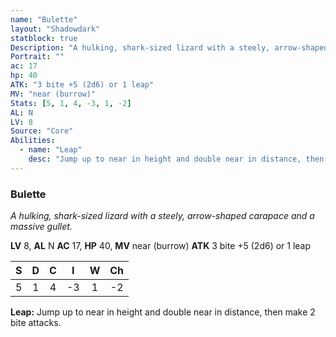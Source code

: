 ```yaml
---
name: "Bulette"
layout: "Shadowdark"
statblock: true
Description: "A hulking, shark-sized lizard with a steely, arrow-shaped carapace and a massive gullet."
Portrait: ""
ac: 17
hp: 40
ATK: "3 bite +5 (2d6) or 1 leap"
MV: "near (burrow)"
Stats: [5, 1, 4, -3, 1, -2]
AL: N
LV: 8
Source: "Core"
Abilities:
  - name: "Leap"
    desc: "Jump up to near in height and double near in distance, then make 2 bite attacks."
---
```


### Bulette

_A hulking, shark-sized lizard with a steely, arrow-shaped carapace and a massive gullet._

**LV** 8, **AL** N
**AC** 17, **HP** 40, **MV** near (burrow)
**ATK** 3 bite +5 (2d6) or 1 leap

|  S  |  D  |  C  |  I  |  W  |  Ch  |
|:---:|:---:|:---:|:---:|:---:|:----:|
| 5 | 1 | 4 | -3 | 1 | -2 |

**Leap:** Jump up to near in height and double near in distance, then make 2 bite attacks.

